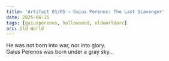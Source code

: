 ```yaml
---
title: 'Artifact 01/05 – Gaius Perenos: The Last Scavenger'
date: 2025-06-15
tags: [gaiusperenos, hollowseed, oldworldarc]
arc: Old World
---
```


He was not born into war, nor into glory.  
Gaius Perenos was born under a gray sky...
